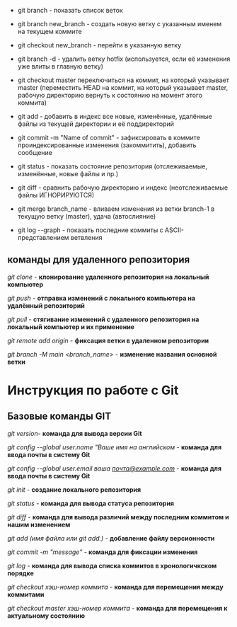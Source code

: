 * git branch - показать список веток

* git branch new_branch - создать новую ветку с указанным именем на текущем коммите

* git checkout new_branch  - перейти в указанную ветку

* git branch -d  - удалить ветку hotfix (используется, если её изменения уже влиты в главную ветку)

* git checkout master   переключиться на коммит, на который указывает master (переместить HEAD на коммит, на который указывает master, рабочую директорию вернуть к состоянию на момент этого коммита)

* git add - добавить в индекс все новые, изменённые, удалённые файлы из текущей директории и её поддиректорий

* git commit -m "Name of commit" - зафиксировать в коммите проиндексированные изменения (закоммитить), добавить сообщение

* git status - показать состояние репозитория (отслеживаемые, изменённые, новые файлы и пр.)

* git diff - сравнить рабочую директорию и индекс (неотслеживаемые файлы ИГНОРИРУЮТСЯ)

* git merge branch_name - вливаем изменения из ветки branch-1 в текущую ветку (master), удача (автослияние)

* git log --graph - показать последние коммиты с ASCII-представлением ветвления

## команды для удаленного репозитория

*git clone* - **клонирование удаленного репозитория на локальный компьютер**

*git push* - **отправка изменений с локального компьютера на удалённый репозиторий**

*git pull* - **стягивание изменений с удаленного репозитория на локальный компьютер и их применение**

*git remote add origin* - **фиксация ветки в удаленном репозитории**

 *git branch -M main <branch_name>* - **изменение названия основной ветки**

 # Инструкция по работе с Git
## Базовые команды GIT

*git version*- **команда для вывода версии Git**

*git config --global user.name "Ваше имя на английском* - **команда для ввода почты в систему Git**

*git config --global user.email ваша почта@example.com* - **команда для ввода почты в систему Git**

*git init* - **создание локального репозитория**

*git status* - **команда для вывода статуса репозитория**

*git diff* - **команда для вывода различий между последним коммитом и нашим изменением**

*git add (имя файла или git add.)* - **добавление файлу версионности**

*git commit -m "message"* - **команда для фиксации изменения**

*git log* - **команда для вывода списка коммитов в хронологичкском порядке**

*git checkout хэш-номер коммита* - **команда для перемещения между коммитами**

*git checkout master хэш-номер коммита* - **команда для перемещения к актуальному состоянию**